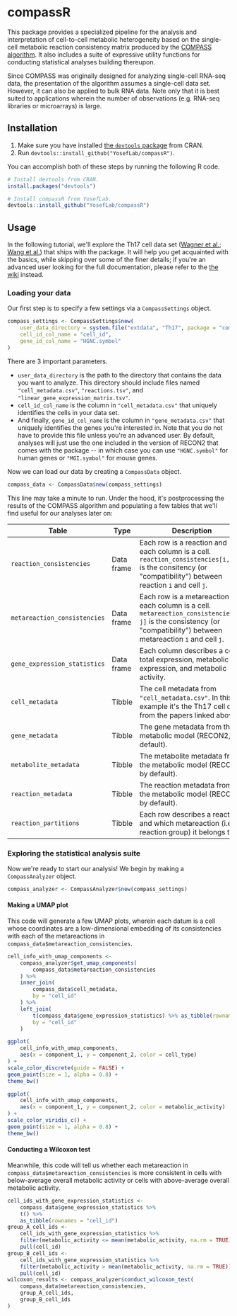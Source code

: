 # compassR

This package provides a specialized pipeline for the analysis and interpretation of cell-to-cell metabolic heterogeneity based on the single-cell metabolic reaction consistency matrix produced by the [COMPASS algorithm](https://github.com/YosefLab/Compass). It also includes a suite of expressive utility functions for conducting statistical analyses building thereupon.

Since COMPASS was originally designed for analyzing single-cell RNA-seq data, the presentation of the algorithm assumes a single-cell data set. However, it can also be applied to bulk RNA data. Note only that it is best suited to applications wherein the number of observations (e.g. RNA-seq libraries or microarrays) is large.

## Installation

1. Make sure you have installed [the `devtools` package](https://github.com/r-lib/devtools) from CRAN.
1. Run `devtools::install_github("YosefLab/compassR")`.

You can accomplish both of these steps by running the following R code.

```R
# Install devtools from CRAN.
install.packages("devtools")

# Install compassR from YosefLab.
devtools::install_github("YosefLab/compassR")
```

## Usage

In the following tutorial, we'll explore the Th17 cell data set ([Wagner et al.](https://www.biorxiv.org/content/10.1101/2020.01.23.912717v1); [Wang et al.](https://www.biorxiv.org/content/10.1101/2020.01.23.911966v1)) that ships with the package. It will help you get acquainted with the basics, while skipping over some of the finer details; if you're an advanced user looking for the full documentation, please refer to the [the wiki](https://github.com/YosefLab/compassR/wiki) instead.

### Loading your data

Our first step is to specify a few settings via a `CompassSettings` object.

```R
compass_settings <- CompassSettings$new(
    user_data_directory = system.file("extdata", "Th17", package = "compassR"),
    cell_id_col_name = "cell_id",
    gene_id_col_name = "HGNC.symbol"
)
```

There are 3 important parameters.

* `user_data_directory` is the path to the directory that contains the data you want to analyze. This directory should include files named `"cell_metadata.csv"`, `"reactions.tsv"`, and `"linear_gene_expression_matrix.tsv"`.
* `cell_id_col_name` is the column in `"cell_metadata.csv"` that uniquely identifies the cells in your data set.
* And finally, `gene_id_col_name` is the column in `"gene_metadata.csv"` that uniquely identifies the genes you're interested in. Note that you do not have to provide this file unless you're an advanced user. By default, analyses will just use the one included in the version of RECON2 that comes with the package -- in which case you can use `"HGNC.symbol"` for human genes or `"MGI.symbol"` for mouse genes.

Now we can load our data by creating a `CompassData` object.

```R
compass_data <- CompassData$new(compass_settings)
```

This line may take a minute to run. Under the hood, it's postprocessing the results of the COMPASS algorithm and populating a few tables that we'll find useful for our analyses later on:

| Table                        | Type       | Description                                                  |
| ---------------------------- | ---------- | ------------------------------------------------------------ |
| `reaction_consistencies`     | Data frame | Each row is a reaction and each column is a cell. `reaction_consistencies[i, j]` is the consitency (or "compatibility") between reaction `i` and cell `j`. |
| `metareaction_consistencies` | Data frame | Each row is a metareaction and each column is a cell. `metareaction_consistencies[i, j]` is the consistency (or "compatibility") between metareaction `i` and cell `j`. |
| `gene_expression_statistics` | Data frame | Each column describes a cell's total expression, metabolic expression, and metabolic activity. |
| `cell_metadata`              | Tibble     | The cell metadata from `"cell_metadata.csv"`. In this example it's the Th17 cell data from the papers linked above. |
| `gene_metadata`              | Tibble     | The gene metadata from the metabolic model (RECON2, by default). |
| `metabolite_metadata`        | Tibble     | The metabolite metadata from the metabolic model (RECON2, by default). |
| `reaction_metadata`          | Tibble     | The reaction metadata from the metabolic model (RECON2, by default). |
| `reaction_partitions`        | Tibble     | Each row describes a reaction and which metareaction (i.e. reaction group) it belongs to. |

### Exploring the statistical analysis suite

Now we're ready to start our analysis! We begin by making a `CompassAnalyzer` object.

```R
compass_analyzer <- CompassAnalyzer$new(compass_settings)
```

#### Making a UMAP plot

This code will generate a few UMAP plots, wherein each datum is a cell whose coordinates are a low-dimensional embedding of its consistencies with each of the metareactions in `compass_data$metareaction_consistencies`.

```R
cell_info_with_umap_components <-
    compass_analyzer$get_umap_components(
        compass_data$metareaction_consistencies
    ) %>%
    inner_join(
        compass_data$cell_metadata,
        by = "cell_id"
    ) %>%
    left_join(
        t(compass_data$gene_expression_statistics) %>% as_tibble(rownames = "cell_id"),
        by = "cell_id"
    )

ggplot(
    cell_info_with_umap_components,
    aes(x = component_1, y = component_2, color = cell_type)
) +
scale_color_discrete(guide = FALSE) +
geom_point(size = 1, alpha = 0.8) +
theme_bw()

ggplot(
    cell_info_with_umap_components,
    aes(x = component_1, y = component_2, color = metabolic_activity)
) +
scale_color_viridis_c() +
geom_point(size = 1, alpha = 0.8) +
theme_bw()
```

#### Conducting a Wilcoxon test

Meanwhile, this code will tell us whether each metareaction in `compass_data$metareaction_consistencies` is more consistent in cells with below-average overall metabolic activity or cells with above-average overall metabolic activity.

```R
cell_ids_with_gene_expression_statistics <-
    compass_data$gene_expression_statistics %>%
    t() %>%
    as_tibble(rownames = "cell_id")
group_A_cell_ids <-
    cell_ids_with_gene_expression_statistics %>%
    filter(metabolic_activity <= mean(metabolic_activity, na.rm = TRUE)) %>%
    pull(cell_id)
group_B_cell_ids <-
    cell_ids_with_gene_expression_statistics %>%
    filter(metabolic_activity > mean(metabolic_activity, na.rm = TRUE)) %>%
    pull(cell_id)
wilcoxon_results <- compass_analyzer$conduct_wilcoxon_test(
    compass_data$metareaction_consistencies,
    group_A_cell_ids,
    group_B_cell_ids
)
```

